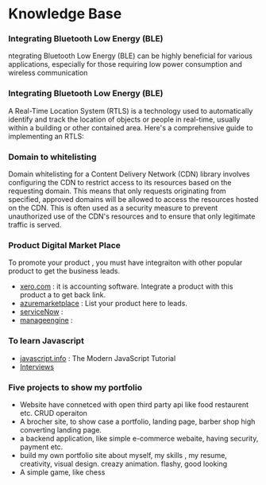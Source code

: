 # Knowledge Base

### Integrating Bluetooth Low Energy (BLE) 
ntegrating Bluetooth Low Energy (BLE) can be highly beneficial for various applications, especially for those requiring low power consumption and wireless communication

### Integrating Bluetooth Low Energy (BLE) 
A Real-Time Location System (RTLS) is a technology used to automatically identify and track the location of objects or people in real-time, usually within a building or other contained area. Here's a comprehensive guide to implementing an RTLS:

### Domain to whitelisting
Domain whitelisting for a Content Delivery Network (CDN) library involves configuring the CDN to restrict access to its resources based on the requesting domain. This means that only requests originating from specified, approved domains will be allowed to access the resources hosted on the CDN. This is often used as a security measure to prevent unauthorized use of the CDN's resources and to ensure that only legitimate traffic is served.

### Product Digital Market Place
To promote your product , you must have integraiton with other popular product to get the business leads.
  - [xero.com](https://www.xero.com) : it is accounting software. Integrate a product with this product a to get back link.
  - [azuremarketplace](https://azuremarketplace.microsoft.com) : List your product here to leads.
  - [serviceNow](https://www.servicenow.com) : 
  - [manageengine](https://www.manageengine.com) :


### To learn Javascript
- [javascript.info](https://javascript.info) : The Modern JavaScript Tutorial
- [Interviews](https://30secondsofinterviews.org)


### Five projects to show my portfolio
- Website have connetced with open third party api like food restaurent etc. CRUD operaiton
- A brocher site, to show case a portfolio, landing page, barber shop high converting landing page.
- a backend application, like simple e-commerce webaite, having security, payment etc.
- build my own portfolio site about myself, my skills , my resume, creativity, visual design. creazy animation. flashy, good looking
- A simple game, like chess 
